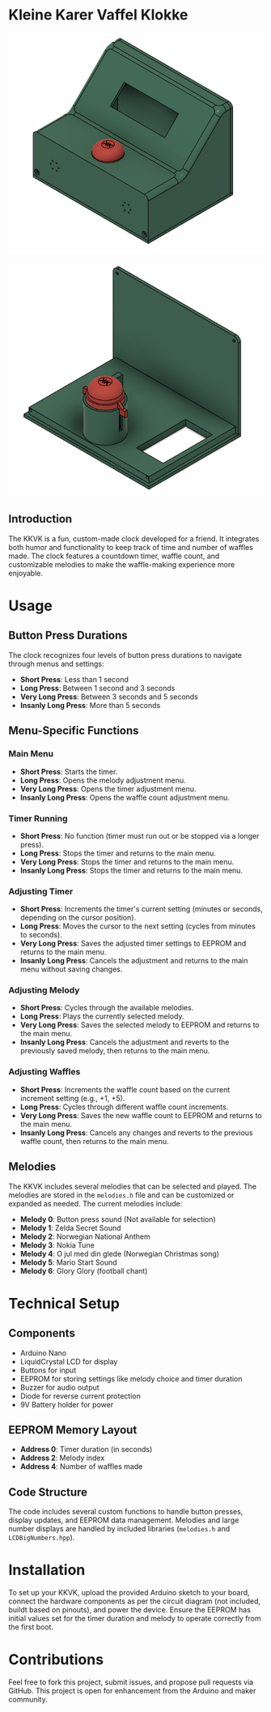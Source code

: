 # Kleine Karer Vaffel Klokke

![Clock Image](image_front.png)

![Inside image](image_inside.png)

## Introduction
The KKVK is a fun, custom-made clock developed for a friend. It integrates both humor and functionality to keep track of time and number of waffles made. The clock features a countdown timer, waffle count, and customizable melodies to make the waffle-making experience more enjoyable.

# Usage

## Button Press Durations
The clock recognizes four levels of button press durations to navigate through menus and settings:

- **Short Press**: Less than 1 second
- **Long Press**: Between 1 second and 3 seconds
- **Very Long Press**: Between 3 seconds and 5 seconds
- **Insanly Long Press**: More than 5 seconds

## Menu-Specific Functions

### Main Menu
- **Short Press**: Starts the timer.
- **Long Press**: Opens the melody adjustment menu.
- **Very Long Press**: Opens the timer adjustment menu.
- **Insanly Long Press**: Opens the waffle count adjustment menu.

### Timer Running
- **Short Press**: No function (timer must run out or be stopped via a longer press).
- **Long Press**: Stops the timer and returns to the main menu.
- **Very Long Press**: Stops the timer and returns to the main menu.
- **Insanly Long Press**: Stops the timer and returns to the main menu.

### Adjusting Timer
- **Short Press**: Increments the timer's current setting (minutes or seconds, depending on the cursor position).
- **Long Press**: Moves the cursor to the next setting (cycles from minutes to seconds).
- **Very Long Press**: Saves the adjusted timer settings to EEPROM and returns to the main menu.
- **Insanly Long Press**: Cancels the adjustment and returns to the main menu without saving changes.

### Adjusting Melody
- **Short Press**: Cycles through the available melodies.
- **Long Press**: Plays the currently selected melody.
- **Very Long Press**: Saves the selected melody to EEPROM and returns to the main menu.
- **Insanly Long Press**: Cancels the adjustment and reverts to the previously saved melody, then returns to the main menu.

### Adjusting Waffles
- **Short Press**: Increments the waffle count based on the current increment setting (e.g., +1, +5).
- **Long Press**: Cycles through different waffle count increments.
- **Very Long Press**: Saves the new waffle count to EEPROM and returns to the main menu.
- **Insanly Long Press**: Cancels any changes and reverts to the previous waffle count, then returns to the main menu.

## Melodies

The KKVK includes several melodies that can be selected and played. The melodies are stored in the `melodies.h` file and can be customized or expanded as needed. The current melodies include:

- **Melody 0**: Button press sound (Not available for selection)
- **Melody 1**: Zelda Secret Sound
- **Melody 2**: Norwegian National Anthem
- **Melody 3**: Nokia Tune
- **Melody 4**: O jul med din glede (Norwegian Christmas song)
- **Melody 5**: Mario Start Sound
- **Melody 6**: Glory Glory (football chant)

# Technical Setup

## Components
- Arduino Nano
- LiquidCrystal LCD for display
- Buttons for input
- EEPROM for storing settings like melody choice and timer duration
- Buzzer for audio output
- Diode for reverse current protection
- 9V Battery holder for power

## EEPROM Memory Layout
- **Address 0**: Timer duration (in seconds)
- **Address 2**: Melody index
- **Address 4**: Number of waffles made

## Code Structure
The code includes several custom functions to handle button presses, display updates, and EEPROM data management. Melodies and large number displays are handled by included libraries (`melodies.h` and `LCDBigNumbers.hpp`).

# Installation
To set up your KKVK, upload the provided Arduino sketch to your board, connect the hardware components as per the circuit diagram (not included, buildt based on pinouts), and power the device. Ensure the EEPROM has initial values set for the timer duration and melody to operate correctly from the first boot.

# Contributions
Feel free to fork this project, submit issues, and propose pull requests via GitHub. This project is open for enhancement from the Arduino and maker community.
